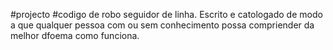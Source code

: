 #projecto
#codigo de robo seguidor de linha.
  Escrito e catologado de modo a que qualquer pessoa com ou sem conhecimento possa compriender da melhor dfoema como funciona.
